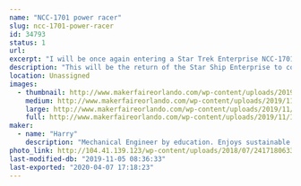 ```yaml
---
name: "NCC-1701 power racer"
slug: ncc-1701-power-racer
id: 34793
status: 1
url: 
excerpt: "I will be once again entering a Star Trek Enterprise NCC-1701 themed power racer."
description: "This will be the return of the Star Ship Enterprise to compete in this years Power Racing event. The Enterprise won the award for most moxie points at the 2017 Orlando Maker Faire as well as the most overall points for the weekend. For the 2018 Orlando Maker Faire it won the most moxie points and came in second for most overall points. One of the unique features is that the engines double as T-shirt cannons!"
location: Unassigned
images:
  - thumbnail: http://www.makerfaireorlando.com/wp-content/uploads/2019/11/IMG_20191103_100859528.jpg
    medium: http://www.makerfaireorlando.com/wp-content/uploads/2019/11/IMG_20191103_100859528.jpg
    large: http://www.makerfaireorlando.com/wp-content/uploads/2019/11/IMG_20191103_100859528.jpg
    full: http://www.makerfaireorlando.com/wp-content/uploads/2019/11/IMG_20191103_100859528.jpg
maker:
  - name: "Harry"
    description: "Mechanical Engineer by education. Enjoys sustainable living projects. Currently have made or installed at my house: Roof mounted solar PV system; Three, 2 axis solar tracking arrays with 9 panels each; Solar hot water system; Solar home heating systems; Solar ovens; Aquaponics system with Tilapia; Chickens; Biodiesel production; normal gardening using dirt; and a 3000 gallon rainwater collection system. Also enjoy hacking things with Arduino. Member of the MakerFX Makerspace which is part of The Maker Effect Foundation, the group that puts on MakerFaire Orlando!"
photo_link: http://104.41.139.123/wp-content/uploads/2018/07/24171806338_8d800da229_k-1-677x1024.jpg
last-modified-db: "2019-11-05 08:36:33"
last-exported: "2020-04-07 17:18:23"
---
```


